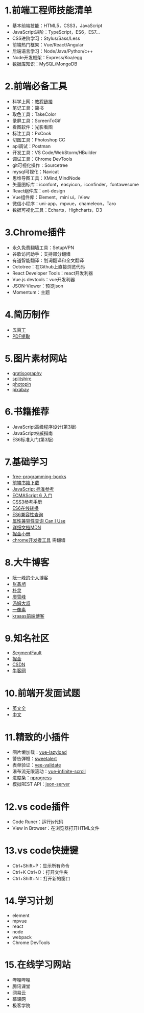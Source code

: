 
# 1.前端工程师技能清单
- 基本前端技能：HTML5，CSS3，JavaScript
- JavaScript进阶：TypeScript，ES6，ES7...
- CSS进阶学习：Stylus/Sass/Less
- 前端热门框架：Vue/React/Angular
- 后端语言学习：Node/Java/Python/c++
- Node开发框架：Express/Koa/egg
- 数据库知识：MySQL/MongoDB

# 2.前端必备工具
- 科学上网：[教程链接](https://github.com/Alvin9999/new-pac/wiki/%E8%87%AA%E5%BB%BAss%E6%9C%8D%E5%8A%A1%E5%99%A8%E6%95%99%E7%A8%8B)
- 笔记工具：简书
- 取色工具：TakeColor
- 录屏工具：ScreenToGif
- 看图软件：光影看图
- 标注工具：PxCook 
- 切图工具：Photoshop CC
- api调试：Postman
- 开发工具：VS Code/WebStorm/HBuilder
- 调试工具：Chrome DevTools
- git可视化操作：Sourcetree
- mysql可视化：Navicat
- 思维导图工具：XMind,MindNode
- 矢量图标库：iconfont，easyicon，iconfinder，fontawesome
- React组件库：ant-design
- Vue组件库：Element，mini ui，iView
- 微信小程序：uni-app，mpvue，chameleon，Taro
- 数据可视化工具：Echarts，Highcharts，D3

# 3.Chrome插件
- 永久免费翻墙工具：SetupVPN
- 谷歌访问助手：支持部分翻墙
- 有道智能翻译：划词翻译和全文翻译
- Octotree：在Github上直接浏览代码 
- React Developer Tools：react开发利器
- Vue.js devtools：vue开发利器
- JSON-Viewer：预览json
- Momentum：主题

# 4.简历制作
- [五百丁](http://www.500d.me/)
- [PDF提取](http://www.pdfdo.com/pdf-extract-page.aspx)


# 5.图片素材网站
- [gratisography](https://gratisography.com)
- [splitshire](https://www.splitshire.com/)
- [photopin](http://photopin.com/)
- [pixabay](https://pixabay.com/)

# 6.书籍推荐
- JavaScript高级程序设计(第3版)
- JavaScript权威指南
- ES6标准入门(第3版)

# 7.基础学习
- [free-programming-books](https://github.com/EbookFoundation/free-programming-books/blob/master/free-programming-books-zh.md)
- [前端书籍下载](http://udn.yyuap.com/thread-55039-1-1.html)
- [JavaScript 标准参考](http://javascript.ruanyifeng.com/) 
- [ECMAScript 6 入门](http://es6.ruanyifeng.com/) 
- [CSS3参考手册](http://css.cuishifeng.cn/)
- [ES6在线转换](https://babeljs.io/repl/#?babili=false&evaluate=false&lineWrap=true&presets=es2015&targets=&browsers=&builtIns=false&debug=false&code_lz=LAKCA)
- [ES6兼容性查询](https://kangax.github.io/compat-table/es6/)
- [属性兼容性查询 Can I Use](https://caniuse.com/)
- [详细文档MDN](https://developer.mozilla.org/en-US/)
- [掘金小册](https://juejin.im/books)
- [chrome开发者工具](https://developers.google.com/web/tools/) 需翻墙

# 8.大牛博客
- [阮一峰的个人博客](http://www.ruanyifeng.com/blog/)
- [张鑫旭](http://www.zhangxinxu.com/wordpress/)
- [朴灵](https://github.com/JacksonTian/fks) 
- [廖雪峰](http://www.liaoxuefeng.com/) 
- [汤姆大叔](http://www.cnblogs.com/TomXu/archive/2011/12/15/2288411.html)
- [一像素](http://www.cnblogs.com/onepixel/p/7021506.html)
- [kraaas前端博客](https://segmentfault.com/blog/kraaas)

# 9.知名社区
- [SegmentFault](https://www.sogou.com/link?url=LeoKdSZoUyArXzaS37hO6RrhaNvev1EVreaVHN88tHY.&query=segmentFault)
- [掘金](https://juejin.im/)
- [CSDN](https://www.csdn.net/nav/web)
- [牛客网](https://www.nowcoder.com/2646659)

# 10.前端开发面试题
- [英文全](https://github.com/h5bp/Front-end-Developer-Interview-Questions)
- [中文]( https://github.com/markyun/My-blog/tree/master/Front-end-Developer-Questions/Question)

# 11.精致的小插件
- 图片懒加载：[vue-lazyload](https://github.com/hilongjw/vue-lazyload)
- 警告弹框：[sweetalert](https://github.com/t4t5/sweetalert)
- 表单验证：[vee-validate](https://github.com/baianat/vee-validate)
- 瀑布流无限滚动：[vue-infinite-scroll](https://github.com/ElemeFE/vue-infinite-scroll)
- 进度条：[nprogress](https://github.com/rstacruz/nprogress/)
- 模拟REST API：[json-server](https://github.com/typicode/json-server)

# 12.vs code插件
- Code Runer：运行js代码
- View in Browser：在浏览器打开HTML文件

# 13.vs code快捷键
- Ctrl+Shift+P：显示所有命令
- Ctrl+K Ctrl+O：打开文件夹
- Ctrl+Shift+N：打开新的窗口

# 14.学习计划
- element
- mpvue
- react
- node
- webpack
- Chrome DevTools

# 15.在线学习网站
- 哔哩哔哩
- 腾讯课堂
- 网易云
- 慕课网
- 极客学院